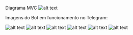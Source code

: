 Diagrama MVC
![alt text](https://github.com/grazielegs/engenhariadesoftwareiii/blob/master/HappyPills.jpg)

Imagens do Bot em funcionamento no Telegram:

![alt text](https://github.com/grazielegs/engenhariadesoftwareiii/blob/master/photo5167972940430551013.jpg)
![alt text](https://github.com/grazielegs/engenhariadesoftwareiii/blob/master/photo5167972940430551014.jpg)
![alt text](https://github.com/grazielegs/engenhariadesoftwareiii/blob/master/photo5167972940430551015.jpg)
![alt text](https://github.com/grazielegs/engenhariadesoftwareiii/blob/master/photo5167972940430551016.jpg)
![alt text](https://github.com/grazielegs/engenhariadesoftwareiii/blob/master/photo5167972940430551017.jpg)
![alt text](https://github.com/grazielegs/engenhariadesoftwareiii/blob/master/photo5167972940430551018.jpg)

